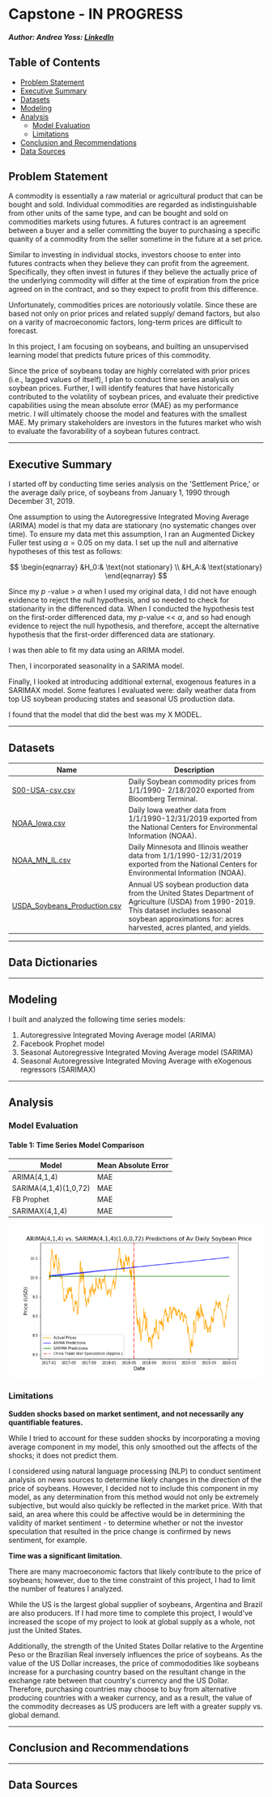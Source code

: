 # Capstone - IN PROGRESS
  
##### Author: Andrea Yoss: [LinkedIn](https://www.linkedin.com/in/andreayoss/)


## Table of Contents

- [Problem Statement](#Problem-Statement)
- [Executive Summary](#Executive-Summary)
- [Datasets](#Datasets)
- [Modeling](#Modeling)
- [Analysis](#Analysis)
    - [Model Evaluation](#Model-Evaluation)
    - [Limitations](#Limitations)
- [Conclusion and Recommendations](#Conclusion-and-Recommendations)
- [Data Sources](#Data-Sources)


## Problem Statement

A commodity is essentially a raw material or agricultural product that can be bought and sold.  Individual commodities are regarded as indistinguishable from other units of the same type, and can be bought and sold on commodities markets using futures.  A futures contract is  an agreement between a buyer and a seller committing the buyer to purchasing a specific quanity of a commodity from the seller sometime in the future at a set price. 

Similar to investing in individual stocks, investors choose to enter into futures contracts when they believe they can profit from the agreement.  Specifically, they often invest in futures if they believe the actually price of the underlying commodity will differ at the time of expiration from the price agreed on in the contract, and so they expect to profit from this difference.  

Unfortunately, commodities prices are notoriously volatile.  Since these are based not only on prior prices and related supply/ demand factors, but also on a varity of macroeconomic factors, long-term prices are difficult to forecast.

In this project, I am focusing on soybeans, and builting an unsupervised learning model that predicts future prices of this commodity.

Since the price of soybeans today are highly correlated with prior prices (i.e., lagged values of itself), I plan to conduct time series analysis on soybean prices. Further, I will identify features that have historically contributed to the volatility of soybean prices, and evaluate their predictive capabilities using the mean absolute error (MAE) as my performance metric. I will ultimately choose the model and features with the smallest MAE.  My primary stakeholders are investors in the futures market who wish to evaluate the favorability of a soybean futures contract. 
  
----

## Executive Summary

I started off by conducting time series analysis on the 'Settlement Price,' or the average daily price, of soybeans from January 1, 1990 through December 31, 2019.

One assumption to using the Autoregressive Integrated Moving Average (ARIMA) model is that my data are stationary (no systematic changes over time).  To ensure my data met this assumption, I ran an Augmented Dickey Fuller test using $\alpha = 0.05$ on my data.  I set up the null and alternative hypotheses of this test as follows:
    
$$
\begin{eqnarray}
&H_0:& \text{not stationary} \\
&H_A:& \text{stationary}
\end{eqnarray}
$$
  
Since my $p$ -value > $\alpha$ when I used my original data, I did not have enough evidence to reject the null hypothesis, and so needed to check for stationarity in the differenced data. When I conducted the hypothesis test on the first-order differenced data, my $p$-value << $\alpha$, and so had enough evidence to reject the null hypothesis, and therefore, accept the alternative hypothesis that the first-order differenced data are stationary. 

I was then able to fit my data using an ARIMA model. 



Then, I incorporated seasonality in a SARIMA model.

Finally, I looked at introducing additional external, exogenous features in a SARIMAX model.  Some features I evaluated were: daily weather data from top US soybean producing states and seasonal US production data.  

I found that the model that did the best was my X MODEL.

----


## Datasets

|Name|Description|
|---|---|
|[S00-USA-csv.csv](/Data/S00-USA-csv.csv)| Daily Soybean commodity prices from 1/1/1990- 2/18/2020 exported from Bloomberg Terminal.|
|[NOAA_Iowa.csv](/Data/NOAA_Iowa.csv)| Daily Iowa weather data from 1/1/1990-12/31/2019 exported from the National Centers for Environmental Information (NOAA).|
|[NOAA_MN_IL.csv](/Data/NOAA_MN_IL.csv)| Daily Minnesota and Illinois weather data from 1/1/1990-12/31/2019 exported from the National Centers for Environmental Information (NOAA).|
|[USDA_Soybeans_Production.csv](/Data/USDA_Soybeans_Production.csv)| Annual US soybean production data from the United States Department of Agriculture (USDA) from 1990-2019. This dataset includes seasonal soybean approximations for: acres harvested, acres planted, and yields.|  


----

## Data Dictionaries


----

## Modeling

I built and analyzed the following time series models:
  

1. Autoregressive Integrated Moving Average model (ARIMA)
2. Facebook Prophet model
3. Seasonal Autoregressive Integrated Moving Average model (SARIMA)
4. Seasonal Autoregressive Integrated Moving Average with eXogenous regressors (SARIMAX)


----

## Analysis


### Model Evaluation

#### Table 1: Time Series Model Comparison

|Model|Mean Absolute Error|
|---|---|
|ARIMA(4,1,4)| MAE|
|SARIMA(4,1,4)(1,0,72)| MAE|
|FB Prophet| MAE|
|SARIMAX(4,1,4)|MAE|


<img src="Images/predictions_ARIMA_SARIMA.png">



### Limitations

**Sudden shocks based on market sentiment, and not necessarily any quantifiable features.** 
  
While I tried to account for these sudden shocks by incorporating a moving average component in my model, this only smoothed out the affects of the shocks; it does not predict them. 

I considered using natural language processing (NLP) to conduct sentiment analysis on news sources to determine likely changes in the direction of the price of soybeans. However, I decided not to include this component in my model, as any determination from this method would not only be extremely subjective, but would also quickly be reflected in the market price. With that said, an area where this could be affective would be in determining the validity of market sentiment - to determine whether or not the investor speculation that resulted in the price change is confirmed by news sentiment, for example.
  
  
**Time was a significant limitation.**
  
There are many macroeconomic factors that likely contribute to the price of soybeans; however, due to the time constraint of this project, I had to limit the number of features I analyzed.  

While the US is the largest global supplier of soybeans, Argentina and Brazil are also producers.  If I had more time to complete this project, I would've increased the scope of my project to look at global supply as a whole, not just the United States.  
  
Additionally, the strength of the United States Dollar relative to the Argentine Peso or the Brazilian Real inversely influences the price of soybeans. As the value of the US Dollar increases, the price of commododities like soybeans increase for a purchasing country based on the resultant change in the exchange rate between that country's currency and the US Dollar. Therefore, purchasing countries may choose to buy from alternative producing countries with a weaker currency, and as a result, the value of the commodity decreases as US producers are left with a greater supply vs. global demand.


----

## Conclusion and Recommendations


----

## Data Sources








